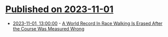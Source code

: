 # [Published on 2023-11-01](index.md)

* [2023-11-01, 13:00:00](https://science.slashdot.org/story/23/11/01/0052214/a-world-record-in-race-walking-is-erased-after-the-course-was-measured-wrong?utm_source=rss1.0mainlinkanon&utm_medium=feed) - [A World Record In Race Walking Is Erased After the Course Was Measured Wrong](https://science.slashdot.org/story/23/11/01/0052214/a-world-record-in-race-walking-is-erased-after-the-course-was-measured-wrong?utm_source=rss1.0mainlinkanon&utm_medium=feed)
